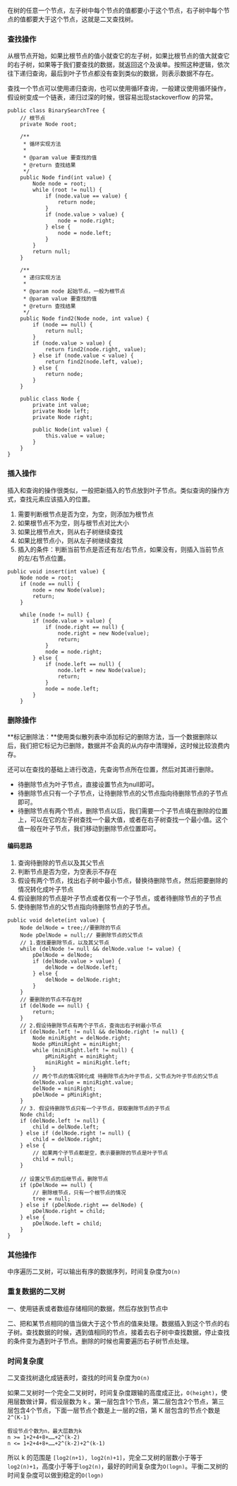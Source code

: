 在树的任意一个节点，左子树中每个节点的值都要小于这个节点，右子树中每个节点的值都要大于这个节点，这就是二叉查找树。

### 查找操作

从根节点开始，如果比根节点的值小就查它的左子树，如果比根节点的值大就查它的右子树，如果等于我们要查找的数据，就返回这个及诶单。按照这种逻辑，依次往下递归查询，最后到叶子节点都没有查到类似的数据，则表示数据不存在。

查找一个节点可以使用递归查询，也可以使用循环查询，一般建议使用循环操作，假设树变成一个链表，递归过深的时候，很容易出现stackoverflow 的异常。

```
public class BinarySearchTree {
    // 根节点
    private Node root;

    /**
     * 循环实现方法
     * 
     * @param value 要查找的值
     * @return 查找结果
     */
    public Node find(int value) {
        Node node = root;
        while (root != null) {
            if (node.value == value) {
                return node;
            }
            if (node.value > value) {
                node = node.right;
            } else {
                node = node.left;
            }
        }
        return null;
    }

    /**
     * 递归实现方法
     * 
     * @param node 起始节点，一般为根节点
     * @param value 要查找的值
     * @return 查找结果
     */
    public Node find2(Node node, int value) {
        if (node == null) {
            return null;
        }
        if (node.value > value) {
            return find2(node.right, value);
        } else if (node.value < value) {
            return find2(node.left, value);
        } else {
            return node;
        }
    }

    public class Node {
        private int value;
        private Node left;
        private Node right;

        public Node(int value) {
            this.value = value;
        }
    }
}
```

### 插入操作

插入和查询的操作很类似，一般把新插入的节点放到叶子节点。类似查询的操作方式，查找元素应该插入的位置。

1. 需要判断根节点是否为空，为空，则添加为根节点
2. 如果根节点不为空，则与根节点对比大小
3. 如果比根节点大，则从右子树继续查找
4. 如果比根节点小，则从左子树继续查找
5. 插入的条件：判断当前节点是否还有左/右节点，如果没有，则插入当前节点的左/右节点位置。

```
public void insert(int value) {
    Node node = root;
    if (node == null) {
        node = new Node(value);
        return;
    }

    while (node != null) {
        if (node.value > value) {
            if (node.right == null) {
                node.right = new Node(value);
                return;
            }
            node = node.right;
        } else {
            if (node.left == null) {
                node.left = new Node(value);
                return;
            }
            node = node.left;
        }
    }
```

### 删除操作

**标记删除法：**使用类似散列表中添加标记的删除方法，当一个数据删除以后，我们把它标记为已删除，数据并不会真的从内存中清理掉，这时候比较浪费内存。

还可以在查找的基础上进行改造，先查询节点所在位置，然后对其进行删除。

- 待删除节点为叶子节点，直接设置节点为null即可。
- 待删除节点只有一个子节点，让待删除节点的父节点指向待删除节点的子节点即可。
- 待删除节点有两个节点，删除节点以后，我们需要一个子节点填在删除的位置上，可以在它的左子树查找一个最大值，或者在右子树查找一个最小值。这个值一般在叶子节点，我们移动到删除节点位置即可。

#### 编码思路

1. 查询待删除的节点以及其父节点
2. 判断节点是否为空，为空表示不存在
3. 假设有两个节点，找出右子树中最小节点，替换待删除节点，然后把要删除的情况转化成叶子节点
4. 假设删除的节点是叶子节点或者仅有一个子节点，或者待删除节点的子节点
5. 使待删除节点的父节点指向待删除节点的子节点。

```
public void delete(int value) {
    Node delNode = tree;//要删除的节点
    Node pDelNode = null;// 要删除节点的父节点
    // 1.查找要删除节点，以及其父节点
    while (delNode != null && delNode.value != value) {
        pDelNode = delNode;
        if (delNode.value > value) {
            delNode = delNode.left;
        } else {
            delNode = delNode.right;
        }
    }
    // 要删除的节点不存在时
    if (delNode == null) {
        return;
    }
    // 2.假设待删除节点有两个子节点，查询出右子树最小节点
    if (delNode.left != null && delNode.right != null) {
        Node miniRight = delNode.right;
        Node pMiniRight = miniRight;
        while (miniRight.left != null) {
            pMiniRight = miniRight;
            miniRight = miniRight.left;
        }
        // 两个节点的情况转化成 待删除节点为叶子节点，父节点为叶子节点的父节点
        delNode.value = miniRight.value;
        delNode = miniRight;
        pDelNode = pMiniRight;
    }
    // 3. 假设待删除节点只有一个子节点，获取删除节点的子节点
    Node child;
    if (delNode.left != null) {
        child = delNode.left;
    } else if (delNode.right != null) {
        child = delNode.right;
    } else {
        // 如果两个子节点都是空，表示要删除的节点是叶子节点
        child = null;
    }

    // 设置父节点的后继节点，删除节点
    if (pDelNode == null) {
        // 删除根节点，只有一个根节点的情况
        tree = null;
    } else if (pDelNode.right == delNode) {
        pDelNode.right = child;
    } else {
        pDelNode.left = child;
    }
}
```

### 其他操作

中序遍历二叉树，可以输出有序的数据序列，时间复杂度为`O(n)`

### 重复数据的二叉树

一、使用链表或者数组存储相同的数据，然后存放到节点中

二、把和某节点相同的值当做大于这个节点的值来处理。数据插入到这个节点的右子树。查找数据的时候，遇到值相同的节点，接着去右子树中查找数据，停止查找的条件变为遇到叶子节点。删除的时候也需要遍历右子树节点处理。

### 时间复杂度

二叉查找树退化成链表时，查找的时间复杂度为`O(n)`

如果二叉树时一个完全二叉树时，时间复杂度跟输的高度成正比，`O(height)`，使用层数做计算，假设层数为 k 。第一层包含1个节点，第二层包含2个节点，第三层包含4个节点，下面一层节点个数是上一层的2倍，第 K 层包含的节点个数是 `2^(K-1)`

```
假设节点个数为n，最大层数为k
n >= 1+2+4+8+……+2^(k-2)
n <= 1+2+4+8+……+2^(k-2)+2^(k-1)
```

所以 k 的范围是 `[log2(n+1), log2(n)+1]`，完全二叉树的层数小于等于`log2(n)+1`，高度小于等于`log2(n)`，最好的时间复杂度为`O(logn)`。平衡二叉树的时间复杂度可以做到稳定的`O(logn)`